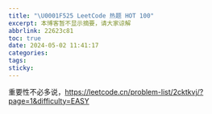 ```yaml
---
title: "\U0001F525 LeetCode 热题 HOT 100"
excerpt: 本博客暂不显示摘要，请大家谅解
abbrlink: 22623c81
toc: true
date: 2024-05-02 11:41:17
categories:
tags:
sticky:
---
```


重要性不必多说，https://leetcode.cn/problem-list/2cktkvj/?page=1&difficulty=EASY

